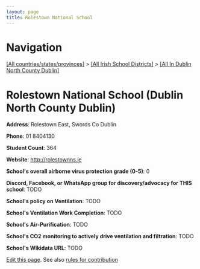 ```yaml
---
layout: page
title: Rolestown National School
---
```

# Navigation

[[All countries/states/provinces]](../../..) > [[All Irish School Districts]](../..) > [[All In Dublin North County Dublin]](..)

# Rolestown National School (Dublin North County Dublin)

**Address**: Rolestown East, Swords Co Dublin

**Phone**: 01 8404130

**Student Count**: 364

**Website**: <http://rolestownns.ie>

**School's overall airborne virus protection grade (0-5)**: 0

**Discord, Facebook, or WhatsApp group for discovery/advocacy for THIS school**: TODO

**School's policy on Ventilation**: TODO

**School's Ventilation Work Completion**: TODO

**School's Air-Purification**: TODO

**School's CO2 monitoring to actively drive ventilation and filtration**: TODO

**School's Wikidata URL**: TODO


[Edit this page](https://github.com/ventilate-schools/Ireland/edit/main/./Dublin_North_County_Dublin/Rolestown_National_School.md). See also [rules for contribution](../../../contribution-rules/)